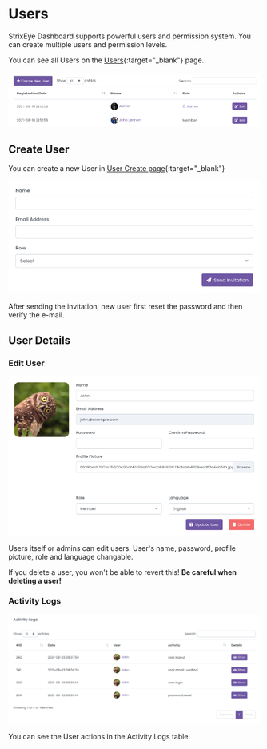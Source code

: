 # Users

StrixEye Dashboard supports powerful users and permission system. You can create multiple users and permission levels.

You can see all Users on the [Users](https://dashboard.strixeye.com/users){:target="_blank"} page.

![agent name and agent domains](../assets/images/users.png)

## Create User

You can create a new User in [User Create page](https://dashboard.strixeye.com/users/create/){:target="_blank"}

![agent name and agent domains](../assets/images/users_create.png)

After sending the invitation, new user  first reset the password and then verify the e-mail.

## User Details

### Edit User

![agent name and agent domains](../assets/images/user_edit.png)

Users itself or admins can edit users. User's name, password, profile picture, role and language changable.

If you delete a user, you won't be able to revert this! **Be careful when deleting a user!**

### Activity Logs

![agent name and agent domains](../assets/images/user_activity_logs.png)

You can see the User actions in the Activity Logs table. 